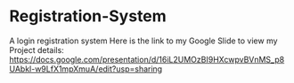 # Registration-System
A login registration system
Here is the link to my Google Slide to view my Project details:
https://docs.google.com/presentation/d/16iL2UMOzBI9HXcwpvBVnMS_p8UAbkl-w9LfX1mpXmuA/edit?usp=sharing

